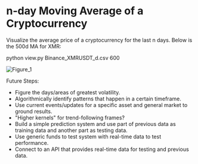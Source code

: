 # n-day Moving Average of a Cryptocurrency

Visualize the average price of a cryptocurrency for the last n days. Below is the 500d MA for XMR:

python view.py Binance_XMRUSDT_d.csv 600


![Figure_1](https://user-images.githubusercontent.com/51482170/166125713-74b37f6f-e7c4-4192-a0bc-3f45832b3b6b.png)


Future Steps:
 - Figure the days/areas of greatest volatility.
 - Algorithmically identify patterns that happen in a certain timeframe.
 - Use current events/updates for a specific asset and general market to ground results.
 - "Higher kernels" for trend-following frames?
 - Build a simple prediction system and use part of previous data as training data and another part as testing data.
 - Use generic funds to test system with real-time data to test performance.
 - Connect to an API that provides real-time data for testing and previous data.
